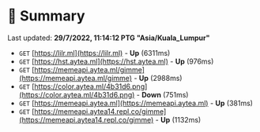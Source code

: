 # 📖 Summary
Last updated: **29/7/2022, 11:14:12 PTG "Asia/Kuala_Lumpur"**

- `GET` [https://lilr.ml](https://lilr.ml) - **Up** (6311ms)
- `GET` [https://hst.aytea.ml](https://hst.aytea.ml) - **Up** (976ms)
- `GET` [https://memeapi.aytea.ml/gimme](https://memeapi.aytea.ml/gimme) - **Up** (2988ms)
- `GET` [https://color.aytea.ml/4b31d6.png](https://color.aytea.ml/4b31d6.png) - **Down** (751ms)
- `GET` [https://memeapi.aytea.ml](https://memeapi.aytea.ml) - **Up** (381ms)
- `GET` [https://memeapi.aytea14.repl.co/gimme](https://memeapi.aytea14.repl.co/gimme) - **Up** (1132ms)
